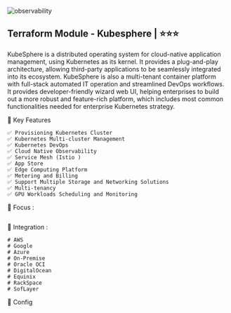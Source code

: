
![observability](https://github.com/user-attachments/assets/7b023add-858b-4f41-b6fc-0bca08f3afbc)


## Terraform Module - Kubesphere  | ⭐⭐⭐
KubeSphere is a distributed operating system for cloud-native application management, using Kubernetes as its kernel. It provides a plug-and-play architecture, allowing third-party applications to be seamlessly integrated into its ecosystem. KubeSphere is also a multi-tenant container platform with full-stack automated IT operation and streamlined DevOps workflows. It provides developer-friendly wizard web UI, helping enterprises to build out a more robust and feature-rich platform, which includes most common functionalities needed for enterprise Kubernetes strategy.


🚀  Key Features
```
✅ Provisioning Kubernetes Cluster
✅ Kubernetes Multi-cluster Management
✅ Kubernetes DevOps
✅ Cloud Native Observability
✅ Service Mesh (Istio )
✅ App Store
✅ Edge Computing Platform
✅ Metering and Billing
✅ Support Multiple Storage and Networking Solutions
✅ Multi-tenancy
✅ GPU Workloads Scheduling and Monitoring
```


🎯 Focus :
```
```

🔨 Integration :
```
# AWS
# Google
# Azure
# On-Premise
# Oracle OCI
# DigitalOcean
# Equinix
# RackSpace
# SofLayer
```

🧩 Config 
```
```
